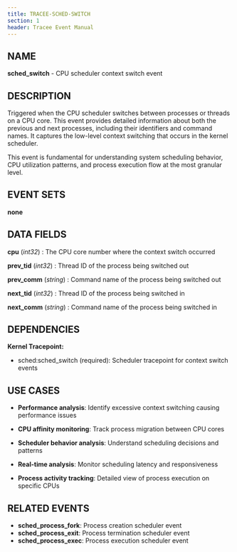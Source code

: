 ```yaml
---
title: TRACEE-SCHED-SWITCH
section: 1
header: Tracee Event Manual
---
```


## NAME

**sched_switch** - CPU scheduler context switch event

## DESCRIPTION

Triggered when the CPU scheduler switches between processes or threads on a CPU core. This event provides detailed information about both the previous and next processes, including their identifiers and command names. It captures the low-level context switching that occurs in the kernel scheduler.

This event is fundamental for understanding system scheduling behavior, CPU utilization patterns, and process execution flow at the most granular level.

## EVENT SETS

**none**

## DATA FIELDS

**cpu** (*int32*)
: The CPU core number where the context switch occurred

**prev_tid** (*int32*)
: Thread ID of the process being switched out

**prev_comm** (*string*)
: Command name of the process being switched out

**next_tid** (*int32*)
: Thread ID of the process being switched in

**next_comm** (*string*)
: Command name of the process being switched in

## DEPENDENCIES

**Kernel Tracepoint:**

- sched:sched_switch (required): Scheduler tracepoint for context switch events

## USE CASES

- **Performance analysis**: Identify excessive context switching causing performance issues

- **CPU affinity monitoring**: Track process migration between CPU cores

- **Scheduler behavior analysis**: Understand scheduling decisions and patterns

- **Real-time analysis**: Monitor scheduling latency and responsiveness

- **Process activity tracking**: Detailed view of process execution on specific CPUs

## RELATED EVENTS

- **sched_process_fork**: Process creation scheduler event
- **sched_process_exit**: Process termination scheduler event
- **sched_process_exec**: Process execution scheduler event